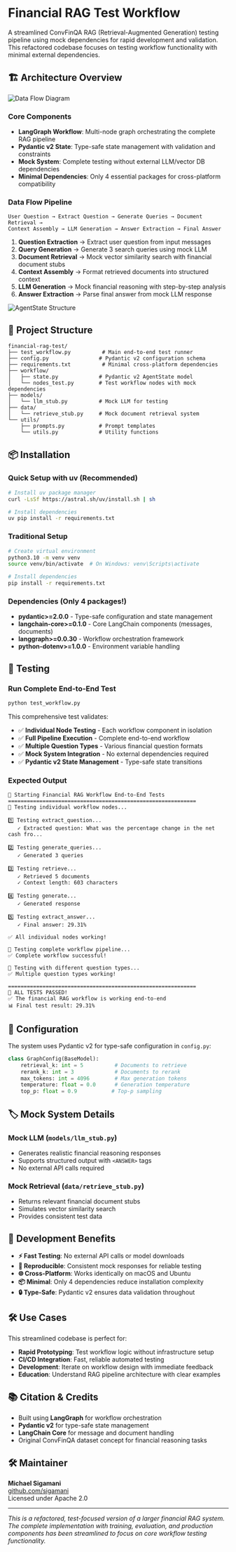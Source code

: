 # Financial RAG Test Workflow

A streamlined ConvFinQA RAG (Retrieval-Augmented Generation) testing pipeline using mock dependencies for rapid development and validation. This refactored codebase focuses on testing workflow functionality with minimal external dependencies.

## 🏗️ Architecture Overview

![Data Flow Diagram](financial_rag_dataflow.png)

### Core Components

- **LangGraph Workflow**: Multi-node graph orchestrating the complete RAG pipeline
- **Pydantic v2 State**: Type-safe state management with validation and constraints  
- **Mock System**: Complete testing without external LLM/vector DB dependencies
- **Minimal Dependencies**: Only 4 essential packages for cross-platform compatibility

### Data Flow Pipeline

```
User Question → Extract Question → Generate Queries → Document Retrieval → 
Context Assembly → LLM Generation → Answer Extraction → Final Answer
```

1. **Question Extraction** → Extract user question from input messages
2. **Query Generation** → Generate 3 search queries using mock LLM
3. **Document Retrieval** → Mock vector similarity search with financial document stubs
4. **Context Assembly** → Format retrieved documents into structured context
5. **LLM Generation** → Mock financial reasoning with step-by-step analysis
6. **Answer Extraction** → Parse final answer from mock LLM response

![AgentState Structure](agent_state_structure.png)

## 📁 Project Structure

```
financial-rag-test/
├── test_workflow.py          # Main end-to-end test runner
├── config.py                # Pydantic v2 configuration schema
├── requirements.txt          # Minimal cross-platform dependencies
├── workflow/
│   ├── state.py             # Pydantic v2 AgentState model
│   └── nodes_test.py        # Test workflow nodes with mock dependencies
├── models/
│   └── llm_stub.py          # Mock LLM for testing
├── data/
│   └── retrieve_stub.py     # Mock document retrieval system
└── utils/
    ├── prompts.py           # Prompt templates
    └── utils.py             # Utility functions
```

## 📦 Installation

### Quick Setup with uv (Recommended)

```bash
# Install uv package manager
curl -LsSf https://astral.sh/uv/install.sh | sh

# Install dependencies
uv pip install -r requirements.txt
```

### Traditional Setup

```bash
# Create virtual environment
python3.10 -m venv venv
source venv/bin/activate  # On Windows: venv\Scripts\activate

# Install dependencies
pip install -r requirements.txt
```

### Dependencies (Only 4 packages!)

- **pydantic>=2.0.0** - Type-safe configuration and state management
- **langchain-core>=0.1.0** - Core LangChain components (messages, documents)
- **langgraph>=0.0.30** - Workflow orchestration framework
- **python-dotenv>=1.0.0** - Environment variable handling

## 🧪 Testing

### Run Complete End-to-End Test

```bash
python test_workflow.py
```

This comprehensive test validates:

- ✅ **Individual Node Testing** - Each workflow component in isolation
- ✅ **Full Pipeline Execution** - Complete end-to-end workflow
- ✅ **Multiple Question Types** - Various financial question formats
- ✅ **Mock System Integration** - No external dependencies required
- ✅ **Pydantic v2 State Management** - Type-safe state transitions

### Expected Output

```
🚀 Starting Financial RAG Workflow End-to-End Tests
============================================================
🧪 Testing individual workflow nodes...

1️⃣ Testing extract_question...
   ✓ Extracted question: What was the percentage change in the net cash fro...

2️⃣ Testing generate_queries...
   ✓ Generated 3 queries

3️⃣ Testing retrieve...
   ✓ Retrieved 5 documents
   ✓ Context length: 603 characters

4️⃣ Testing generate...
   ✓ Generated response

5️⃣ Testing extract_answer...
   ✓ Final answer: 29.31%

✅ All individual nodes working!

🔄 Testing complete workflow pipeline...
✅ Complete workflow successful!

🔬 Testing with different question types...
✅ Multiple question types working!

============================================================
🎉 ALL TESTS PASSED!
✅ The financial RAG workflow is working end-to-end
📊 Final test result: 29.31%
```

## 🔧 Configuration

The system uses Pydantic v2 for type-safe configuration in `config.py`:

```python
class GraphConfig(BaseModel):
    retrieval_k: int = 5          # Documents to retrieve
    rerank_k: int = 3             # Documents to rerank  
    max_tokens: int = 4096        # Max generation tokens
    temperature: float = 0.0      # Generation temperature
    top_p: float = 0.9           # Top-p sampling
```

## 🏷️ Mock System Details

### Mock LLM (`models/llm_stub.py`)
- Generates realistic financial reasoning responses
- Supports structured output with `<ANSWER>` tags
- No external API calls required

### Mock Retrieval (`data/retrieve_stub.py`)
- Returns relevant financial document stubs
- Simulates vector similarity search
- Provides consistent test data

## 🚀 Development Benefits

- **⚡ Fast Testing**: No external API calls or model downloads
- **🔄 Reproducible**: Consistent mock responses for reliable testing
- **🌐 Cross-Platform**: Works identically on macOS and Ubuntu
- **📦 Minimal**: Only 4 dependencies reduce installation complexity
- **🔒 Type-Safe**: Pydantic v2 ensures data validation throughout

## 🛠️ Use Cases

This streamlined codebase is perfect for:

- **Rapid Prototyping**: Test workflow logic without infrastructure setup
- **CI/CD Integration**: Fast, reliable automated testing
- **Development**: Iterate on workflow design with immediate feedback
- **Education**: Understand RAG pipeline architecture with clear examples

## 📚 Citation & Credits

- Built using **LangGraph** for workflow orchestration
- **Pydantic v2** for type-safe state management  
- **LangChain Core** for message and document handling
- Original ConvFinQA dataset concept for financial reasoning tasks

## 🛠️ Maintainer

**Michael Sigamani**  
[github.com/sigamani](https://github.com/sigamani)  
Licensed under Apache 2.0

---

*This is a refactored, test-focused version of a larger financial RAG system. The complete implementation with training, evaluation, and production components has been streamlined to focus on core workflow testing functionality.*